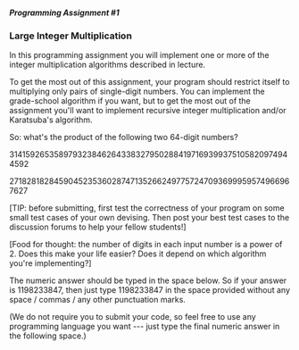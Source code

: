 ##### Programming Assignment #1
### Large Integer Multiplication

In this programming assignment you will implement one or more of the integer
multiplication algorithms described in lecture.

To get the most out of this assignment, your program should restrict itself to
multiplying only pairs of single-digit numbers.
You can implement the grade-school algorithm if you want, but to get the most out
of the assignment you'll want to implement recursive integer multiplication
and/or Karatsuba's algorithm.

So: what's the product of the following two 64-digit numbers?

3141592653589793238462643383279502884197169399375105820974944592

2718281828459045235360287471352662497757247093699959574966967627

[TIP:
before submitting, first test the correctness of your program on some
small test cases of your own devising.
Then post your best test cases to the discussion forums to help your fellow students!]

[Food for thought:
the number of digits in each input number is a power of 2.
Does this make your life easier?
Does it depend on which algorithm you're implementing?]

The numeric answer should be typed in the space below.
So if your answer is 1198233847, then just type 1198233847 in the space
provided without any space / commas / any other punctuation marks.

(We do not require you to submit your code, so feel free to use any programming
language you want --- just type the final numeric answer in the following space.)
